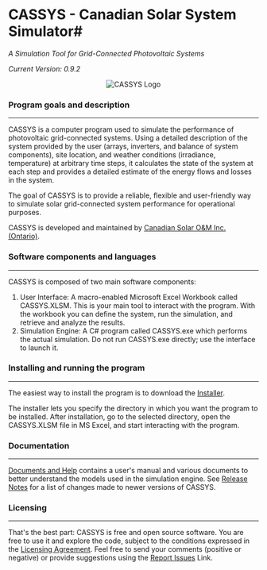 # CASSYS - Canadian Solar System Simulator#
*A Simulation Tool for Grid-Connected Photovoltaic Systems*

*Current Version: 0.9.2*

<p align="center">
<img src =https://github.com/CanadianSolar/CASSYS/blob/gh-pages/images/CASSYS-logo.png alt="CASSYS Logo"></img>
</p>
 
### Program goals and description ##
---------------------------------------
 
CASSYS is a computer program used to simulate the performance of photovoltaic grid-connected systems. Using a detailed description of the system provided by the user (arrays, inverters, and balance of system components), site location, and weather conditions (irradiance, temperature) at arbitrary time steps, it calculates the state of the system at each step and provides a detailed estimate of the energy flows and losses in the system.

The goal of CASSYS is to provide a reliable, flexible and user-friendly way to simulate solar grid-connected system performance for operational purposes.  

CASSYS is developed and maintained by [Canadian Solar O&M Inc. (Ontario)](http://www.canadiansolar.com/ "Canadian Solar O&M Inc. (Ontario)"). 

### Software components and languages ##
----------------------------------------
CASSYS is composed of two main software components: 

 1. User Interface: A macro-enabled Microsoft Excel Workbook called CASSYS.XLSM. This is your main tool to interact with the program. With the workbook you can define the system, run the simulation, and retrieve and analyze the results.
 2. Simulation Engine: A C# program called CASSYS.exe which performs the actual simulation. Do not run CASSYS.exe directly; use the interface to launch it.
 
### Installing and running the program ##
-----------------------------------------
The easiest way to install the program is to download the  [Installer](https://github.com/CanadianSolar/CASSYS/blob/master/CASSYS%20Installer.exe?raw=true "Installer").

The installer lets you specify the directory in which you want the program to be installed. After installation, go to the selected directory, open the CASSYS.XLSM file in MS Excel, and start interacting with the program.

### Documentation ##
--------------------
[Documents and Help](https://github.com/CanadianSolar/CASSYS/tree/master/Documents%20and%20Help "Documents and Help")
contains a user's manual and various documents to better understand the models used in the simulation engine. See [Release Notes](https://github.com/CanadianSolar/CASSYS/wiki/Release-Notes "Release Notes") for a list of changes made to newer versions of CASSYS.

### Licensing ##
----------------
That's the best part: CASSYS is free and open source software. You are free to use it and explore the code, subject to the conditions expressed in the  [Licensing Agreement](https://github.com/CanadianSolar/CASSYS/blob/master/LICENSE "Licensing Agreement"). Feel free to send your comments (positive or negative) or provide suggestions using the 
[Report Issues](https://github.com/CanadianSolar/CASSYS/issues "Report Issues") Link.

 



